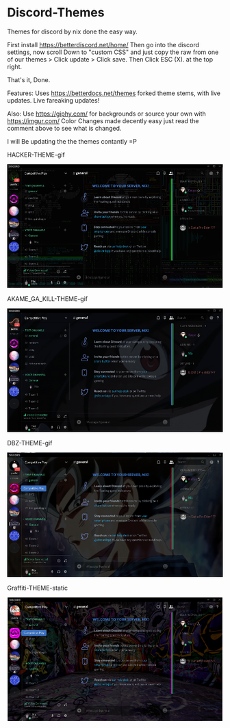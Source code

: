 # Discord-Themes
Themes for discord by nix done the easy way.


First install https://betterdiscord.net/home/
Then go into the discord settings, now scroll Down to "custom CSS" and just copy the raw from one of our themes > Click update > Click save. Then Click ESC (X). at the top right.

That's it, Done.

Features:
Uses https://betterdocs.net/themes forked theme stems, with live updates. Live fareaking updates!

Also:
Use https://giphy.com/ for backgrounds or source your own with https://imgur.com/
Color Changes made decently easy just read the comment above to see what is changed.


I will Be updating the the themes contantly =P

HACKER-THEME-gif

![ScreenShot](https://github.com/AdaliceGroup/Discord-Themes/blob/master/images/Hacker-Theme.PNG)

AKAME_GA_KILL-THEME-gif

![ScreenShot](https://github.com/AdaliceGroup/Discord-Themes/blob/master/images/Akame-ga-kill-theme.PNG)

DBZ-THEME-gif

![ScreenShot](https://github.com/AdaliceGroup/Discord-Themes/blob/master/images/DBZ-theme.PNG)



Graffiti-THEME-static

![ScreenShot](https://github.com/AdaliceGroup/Discord-Themes/blob/master/images/Graff-Theme.PNG)

